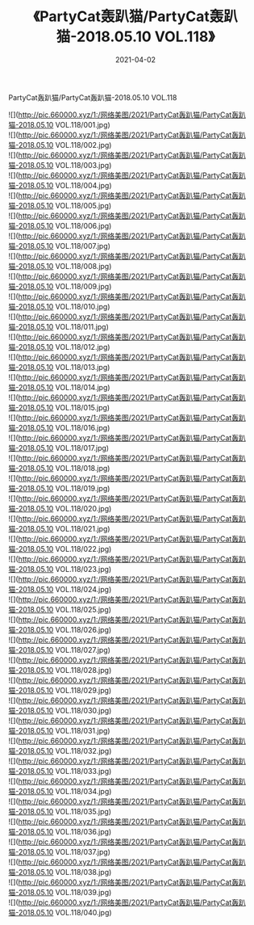 ﻿---
layout: post
title:  《PartyCat轰趴猫/PartyCat轰趴猫-2018.05.10 VOL.118》
date:   2021-04-02
img: http://pic.660000.xyz/1:/网络美图/2021/PartyCat轰趴猫/PartyCat轰趴猫-2018.05.10 VOL.118/000.jpg
categories: [美女, 清纯, 唯美]
---

PartyCat轰趴猫/PartyCat轰趴猫-2018.05.10 VOL.118

 ![](http://pic.660000.xyz/1:/网络美图/2021/PartyCat轰趴猫/PartyCat轰趴猫-2018.05.10 VOL.118/001.jpg) <br>![](http://pic.660000.xyz/1:/网络美图/2021/PartyCat轰趴猫/PartyCat轰趴猫-2018.05.10 VOL.118/002.jpg) <br>![](http://pic.660000.xyz/1:/网络美图/2021/PartyCat轰趴猫/PartyCat轰趴猫-2018.05.10 VOL.118/003.jpg) <br>![](http://pic.660000.xyz/1:/网络美图/2021/PartyCat轰趴猫/PartyCat轰趴猫-2018.05.10 VOL.118/004.jpg) <br>![](http://pic.660000.xyz/1:/网络美图/2021/PartyCat轰趴猫/PartyCat轰趴猫-2018.05.10 VOL.118/005.jpg) <br>![](http://pic.660000.xyz/1:/网络美图/2021/PartyCat轰趴猫/PartyCat轰趴猫-2018.05.10 VOL.118/006.jpg) <br>![](http://pic.660000.xyz/1:/网络美图/2021/PartyCat轰趴猫/PartyCat轰趴猫-2018.05.10 VOL.118/007.jpg) <br>![](http://pic.660000.xyz/1:/网络美图/2021/PartyCat轰趴猫/PartyCat轰趴猫-2018.05.10 VOL.118/008.jpg) <br>![](http://pic.660000.xyz/1:/网络美图/2021/PartyCat轰趴猫/PartyCat轰趴猫-2018.05.10 VOL.118/009.jpg) <br>![](http://pic.660000.xyz/1:/网络美图/2021/PartyCat轰趴猫/PartyCat轰趴猫-2018.05.10 VOL.118/010.jpg) <br>![](http://pic.660000.xyz/1:/网络美图/2021/PartyCat轰趴猫/PartyCat轰趴猫-2018.05.10 VOL.118/011.jpg) <br>![](http://pic.660000.xyz/1:/网络美图/2021/PartyCat轰趴猫/PartyCat轰趴猫-2018.05.10 VOL.118/012.jpg) <br>![](http://pic.660000.xyz/1:/网络美图/2021/PartyCat轰趴猫/PartyCat轰趴猫-2018.05.10 VOL.118/013.jpg) <br>![](http://pic.660000.xyz/1:/网络美图/2021/PartyCat轰趴猫/PartyCat轰趴猫-2018.05.10 VOL.118/014.jpg) <br>![](http://pic.660000.xyz/1:/网络美图/2021/PartyCat轰趴猫/PartyCat轰趴猫-2018.05.10 VOL.118/015.jpg) <br>![](http://pic.660000.xyz/1:/网络美图/2021/PartyCat轰趴猫/PartyCat轰趴猫-2018.05.10 VOL.118/016.jpg) <br>![](http://pic.660000.xyz/1:/网络美图/2021/PartyCat轰趴猫/PartyCat轰趴猫-2018.05.10 VOL.118/017.jpg) <br>![](http://pic.660000.xyz/1:/网络美图/2021/PartyCat轰趴猫/PartyCat轰趴猫-2018.05.10 VOL.118/018.jpg) <br>![](http://pic.660000.xyz/1:/网络美图/2021/PartyCat轰趴猫/PartyCat轰趴猫-2018.05.10 VOL.118/019.jpg) <br>![](http://pic.660000.xyz/1:/网络美图/2021/PartyCat轰趴猫/PartyCat轰趴猫-2018.05.10 VOL.118/020.jpg) <br>![](http://pic.660000.xyz/1:/网络美图/2021/PartyCat轰趴猫/PartyCat轰趴猫-2018.05.10 VOL.118/021.jpg) <br>![](http://pic.660000.xyz/1:/网络美图/2021/PartyCat轰趴猫/PartyCat轰趴猫-2018.05.10 VOL.118/022.jpg) <br>![](http://pic.660000.xyz/1:/网络美图/2021/PartyCat轰趴猫/PartyCat轰趴猫-2018.05.10 VOL.118/023.jpg) <br>![](http://pic.660000.xyz/1:/网络美图/2021/PartyCat轰趴猫/PartyCat轰趴猫-2018.05.10 VOL.118/024.jpg) <br>![](http://pic.660000.xyz/1:/网络美图/2021/PartyCat轰趴猫/PartyCat轰趴猫-2018.05.10 VOL.118/025.jpg) <br>![](http://pic.660000.xyz/1:/网络美图/2021/PartyCat轰趴猫/PartyCat轰趴猫-2018.05.10 VOL.118/026.jpg) <br>![](http://pic.660000.xyz/1:/网络美图/2021/PartyCat轰趴猫/PartyCat轰趴猫-2018.05.10 VOL.118/027.jpg) <br>![](http://pic.660000.xyz/1:/网络美图/2021/PartyCat轰趴猫/PartyCat轰趴猫-2018.05.10 VOL.118/028.jpg) <br>![](http://pic.660000.xyz/1:/网络美图/2021/PartyCat轰趴猫/PartyCat轰趴猫-2018.05.10 VOL.118/029.jpg) <br>![](http://pic.660000.xyz/1:/网络美图/2021/PartyCat轰趴猫/PartyCat轰趴猫-2018.05.10 VOL.118/030.jpg) <br>![](http://pic.660000.xyz/1:/网络美图/2021/PartyCat轰趴猫/PartyCat轰趴猫-2018.05.10 VOL.118/031.jpg) <br>![](http://pic.660000.xyz/1:/网络美图/2021/PartyCat轰趴猫/PartyCat轰趴猫-2018.05.10 VOL.118/032.jpg) <br>![](http://pic.660000.xyz/1:/网络美图/2021/PartyCat轰趴猫/PartyCat轰趴猫-2018.05.10 VOL.118/033.jpg) <br>![](http://pic.660000.xyz/1:/网络美图/2021/PartyCat轰趴猫/PartyCat轰趴猫-2018.05.10 VOL.118/034.jpg) <br>![](http://pic.660000.xyz/1:/网络美图/2021/PartyCat轰趴猫/PartyCat轰趴猫-2018.05.10 VOL.118/035.jpg) <br>![](http://pic.660000.xyz/1:/网络美图/2021/PartyCat轰趴猫/PartyCat轰趴猫-2018.05.10 VOL.118/036.jpg) <br>![](http://pic.660000.xyz/1:/网络美图/2021/PartyCat轰趴猫/PartyCat轰趴猫-2018.05.10 VOL.118/037.jpg) <br>![](http://pic.660000.xyz/1:/网络美图/2021/PartyCat轰趴猫/PartyCat轰趴猫-2018.05.10 VOL.118/038.jpg) <br>![](http://pic.660000.xyz/1:/网络美图/2021/PartyCat轰趴猫/PartyCat轰趴猫-2018.05.10 VOL.118/039.jpg) <br>![](http://pic.660000.xyz/1:/网络美图/2021/PartyCat轰趴猫/PartyCat轰趴猫-2018.05.10 VOL.118/040.jpg) <br>